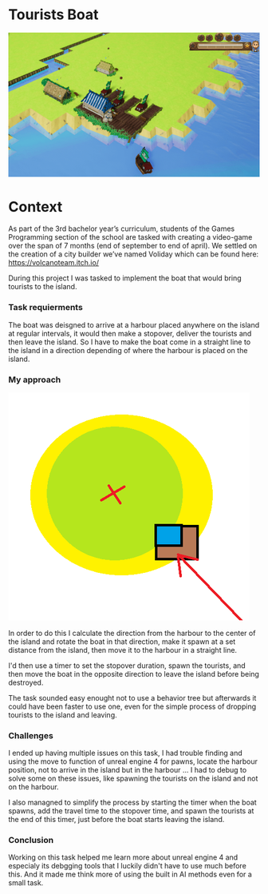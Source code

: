 # Tourists Boat
![boat](/images/boat.png)

# Context
As part of the 3rd bachelor year’s curriculum, students of the Games Programming section of the school are tasked with creating a video-game over the span of 7 months (end of september to end of april). We settled on the creation of a city builder we’ve named Voliday which can be found here: https://volcanoteam.itch.io/

During this project I was tasked to implement the boat that would bring tourists to the island.

### Task requierments

The boat was deisgned to arrive at a harbour placed anywhere on the island at regular intervals, it would then make a stopover, deliver the tourists and then leave the island. So I have to make the boat come in a straight line to the island in a direction depending of where the harbour is placed on the island.

### My approach

![schemeBoat](/images/schemeBoat.png)

In order to do this I calculate the direction from the harbour to the center of the island and rotate the boat in that direction, make it spawn at a set distance from the island, then move it to the harbour in a straight line.

I'd then use a timer to set the stopover duration, spawn the tourists, and then move the boat in the opposite direction to leave the island before being destroyed.

The task sounded easy enought not to use a behavior tree but afterwards it could have been faster to use one, even for the simple process of dropping tourists to the island and leaving.

### Challenges

I ended up having multiple issues on this task, I had trouble finding and using the move to function of unreal engine 4 for pawns, locate the harbour position, not to arrive in the island but in the harbour ...
I had to debug to solve some on these issues, like spawning the tourists on the island and not on the harbour.

I also managned to simplify the process by starting the timer when the boat spawns, add the travel time to the stopover time, and spawn the tourists at the end of this timer, just before the boat starts leaving the island.

### Conclusion

Working on this task helped me learn more about unreal engine 4 and especialy its debgging tools that I luckily didn't have to use much before this. And it made me think more of using the built in AI methods even for a small task.

